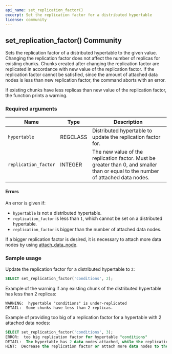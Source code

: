 ```yaml
---
api_name: set_replication_factor()
excerpt: Set the replication factor for a distributed hypertable
license: community
---
```


## set_replication_factor() <tag type="community">Community</tag>
Sets the replication factor of a distributed hypertable to the given value.
Changing the replication factor does not affect the number of replicas for existing chunks.
Chunks created after changing the replication factor are replicated
in accordance with new value of the replication factor. If the replication factor cannot be
satisfied, since the amount of attached data nodes is less than new replication factor,
the command aborts with an error.

If existing chunks have less replicas than new value of the replication factor,
the function prints a warning.

### Required arguments

|Name|Type|Description|
|---|---|---|
| `hypertable` | REGCLASS | Distributed hypertable to update the replication factor for.|
| `replication_factor` | INTEGER | The new value of the replication factor. Must be greater than 0, and smaller than or equal to the number of attached data nodes.|

#### Errors

An error is given if:
- `hypertable` is not a distributed hypertable.
- `replication_factor` is less than `1`, which cannot be set on a distributed hypertable.
- `replication_factor` is bigger than the number of attached data nodes.

If a bigger replication factor is desired, it is necessary to attach more data nodes
by using [attach_data_node](/distributed-hypertables/attach_data_node).

### Sample usage

Update the replication factor for a distributed hypertable to `2`:
```sql
SELECT set_replication_factor('conditions', 2);
```

Example of the warning if any existing chunk of the distributed hypertable has less than 2 replicas:
```
WARNING:  hypertable "conditions" is under-replicated
DETAIL:  Some chunks have less than 2 replicas.
```

Example of providing too big of a replication factor for a hypertable with 2 attached data nodes:
```sql
SELECT set_replication_factor('conditions', 3);
ERROR:  too big replication factor for hypertable "conditions"
DETAIL:  The hypertable has 2 data nodes attached, while the replication factor is 3.
HINT:  Decrease the replication factor or attach more data nodes to the hypertable.
```
